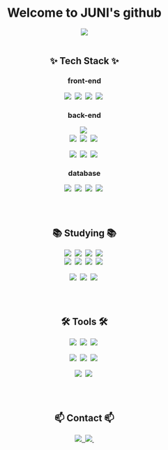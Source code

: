 

<!--
**kimjunheee/kimjunheee** is a ✨ _special_ ✨ repository because its `README.md` (this file) appears on your GitHub profile.

Here are some ideas to get you started:

- 🔭 I’m currently working on ...
- 🌱 I’m currently learning ...
- 👯 I’m looking to collaborate on ...
- 🤔 I’m looking for help with ...
- 💬 Ask me about ...
- 📫 How to reach me: ...
- 😄 Pronouns: ...
- ⚡ Fun fact: ...
-->

<div align="center">
  <h1> Welcome to JUNI's github</h1>
  <img src="https://github-readme-stats.vercel.app/api?username=kimjunheee&show_icons=true&theme=dark&hide=stars,contribs&count_private=true&"/>
</div>
<br>

<h2 align="center">✨ Tech Stack ✨</h2>
<div align="center">
  <h3>front-end</h3>
  <img src="https://img.shields.io/badge/HTML5-E34F26?style=for-the-badge&logo=HTML5&logoColor=white">&nbsp
  <img src="https://img.shields.io/badge/CSS3-1572B6?style=for-the-badge&logo=CSS3&logoColor=white">&nbsp
  <img src="https://img.shields.io/badge/JavaScript-F7DF1E?style=for-the-badge&logo=JavaScript&logoColor=white">&nbsp
  <img src="https://img.shields.io/badge/jquery-0769AD?style=for-the-badge&logo=jquery&logoColor=white">&nbsp
  <h3>back-end</h3>
  <div>
    <img src="https://img.shields.io/badge/java-007396?style=for-the-badge&logo=OpenJDK&logoColor=white">&nbsp
  </div>
  <div>
    <img src="https://img.shields.io/badge/apachetomcat-F8DC75?style=for-the-badge&logo=apachetomcat&logoColor=white">&nbsp
    <img src="https://img.shields.io/badge/mybatis-2C2C32?style=for-the-badge" />&nbsp
    <img src="https://img.shields.io/badge/JPA-2C2C32?style=for-the-badge" />&nbsp
  </div>
  <br>
  <div>
    <img src="https://img.shields.io/badge/linux-FCC624?style=for-the-badge&logo=linux&logoColor=white">&nbsp
    <img src="https://img.shields.io/badge/ansible-EE0000?style=for-the-badge&logo=ansible&logoColor=white">&nbsp
    <img src="https://img.shields.io/badge/jinja2-B41717?style=for-the-badge&logo=jinja&logoColor=white">&nbsp
  </div>
  <h3>database</h3>
  <img src="https://img.shields.io/badge/oracle-F80000?style=for-the-badge&logo=oracle&logoColor=white">&nbsp
  <img src="https://img.shields.io/badge/mariadb-003545?style=for-the-badge&logo=mariadb&logoColor=white">&nbsp
  <img src="https://img.shields.io/badge/mysql-4479A1?style=for-the-badge&logo=mysql&logoColor=white">&nbsp
  <img src="https://img.shields.io/badge/postgresql-4169E1?style=for-the-badge&logo=postgresql&logoColor=white">&nbsp
</div>

<br><br>

<h2 align="center">📚 Studying 📚</h2>
<div align="center">
  <img src="https://img.shields.io/badge/typescript-007ACC.svg?style=for-the-badge&logo=typescript&logoColor=white" />&nbsp
  <img src="https://img.shields.io/badge/React-61DAFB?style=for-the-badge&logo=React&logoColor=white">&nbsp
  <img src="https://img.shields.io/badge/tailwindcss-06B6D4?style=for-the-badge&logo=tailwindcss&logoColor=white">&nbsp
  <img src="https://img.shields.io/badge/shadcnui-000000?style=for-the-badge&logo=shadcnui&logoColor=white" />&nbsp
</div> 
<div align="center">
  <img src="https://img.shields.io/badge/React%20Query-FF4154?style=for-the-badge&logo=react%20query&logoColor=white" />&nbsp
  <img src="https://img.shields.io/badge/zustand-2C2C32?style=for-the-badge" />&nbsp
  <img src="https://img.shields.io/badge/firebase-DD2C00?style=for-the-badge&logo=firebase&logoColor=white" />&nbsp
  <img src="https://img.shields.io/badge/axios-5A29E4?style=for-the-badge&logo=axios&logoColor=white" />&nbsp
</div>
<br>
<div align="center">
  <img src="https://img.shields.io/badge/nginx-DD2C00?style=for-the-badge&logo=nginx&logoColor=white" />&nbsp
  <img src="https://img.shields.io/badge/Jboss-2C2C32?style=for-the-badge" />&nbsp
  <img src="https://img.shields.io/badge/wildfly-2C2C32?style=for-the-badge" />&nbsp
</div>

<br><br>

<h2 align="center">🛠 Tools 🛠</h2>
<div align="center">
  <img src="https://img.shields.io/badge/Eclipse-2C2255?style=for-the-badge&logo=eclipseide&logoColor=white">&nbsp
  <img src="https://img.shields.io/badge/Spring-6DB33F?style=for-the-badge&logo=Spring&logoColor=white">&nbsp
  <img src="https://img.shields.io/badge/springboot-6DB33F?style=for-the-badge&logo=springboot&logoColor=white">&nbsp
</div>
<br>
<div align="center">
  <img src="https://img.shields.io/badge/git-F05033.svg?style=for-the-badge&logo=git&logoColor=white" />&nbsp
  <img src="https://img.shields.io/badge/github-181717.svg?style=for-the-badge&logo=github&logoColor=white" />&nbsp
  <img src="https://img.shields.io/badge/Notion-F3F3F3.svg?style=for-the-badge&logo=notion&logoColor=black" />&nbsp
</div>
<br>
<div align="center">
  <img src="https://img.shields.io/badge/figma-F24E1E.svg?style=for-the-badge&logo=figma&logoColor=white" />&nbsp
  <img src="https://img.shields.io/badge/VSCode-2C2C32.svg?style=for-the-badge&logo=visual-studio-code&logoColor=22ABF3" />&nbsp
</div>

<br><br>

<h2 align="center">📫 Contact 📫</h2>
<div align="center">
  <a href="mailto:junipang0826@gmail.com">
    <img
      src="https://img.shields.io/badge/junipang0826@gmail.com-D14836?style=for-the-badge&logo=gmail&logoColor=white"/>&nbsp
  </a>
  <a href="mailto:junipang0826@naver.com">
    <img
      src="https://img.shields.io/badge/junipang0826@naver.com-03C75A?style=for-the-badge&logo=naver&logoColor=white"/>&nbsp
  </a>
</div>


